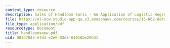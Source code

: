 ```yaml
---
content_type: resource
description: Sales of Handloom Saris - An Application of Logistic Regression
file: https://ol-ocw-studio-app-qa.s3.amazonaws.com/courses/15-062-data-mining-spring-2003/083d7043e7d3e2e003d661018be20b31_handloomsnew.pdf
file_type: application/pdf
resourcetype: Document
title: handloomsnew.pdf
uid: 083d7043-e7d3-e2e0-03d6-61018be20b31
---
```

